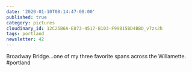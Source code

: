 ```yaml
---
date: '2020-01-10T08:14:47-08:00'
published: true
category: pictures
cloudinary_id: 12C25B6A-E873-4517-B103-F99B15BD4BBD_v7zs2h
tags: portland
newsletter: 42
---
```


Broadway Bridge…one of my three favorite spans across the Willamette. #portland
